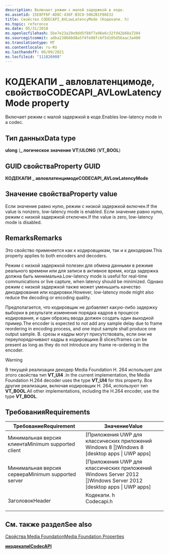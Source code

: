 ```yaml
---
description: Включает режим с малой задержкой в коде.
ms.assetid: 15E8FF6F-AD8C-436F-B3C0-5062B1F86E32
title: Свойство CODECAPI_AVLowLatencyMode (Кодекапи. h)
ms.topic: reference
ms.date: 05/31/2018
ms.openlocfilehash: 5be7e23a29e9dd5f88f7a96e6c32fd42b68a7204
ms.sourcegitcommit: adba238660d8a5f4fe98fc6f5d105d56aac3a400
ms.translationtype: MT
ms.contentlocale: ru-RU
ms.lasthandoff: 06/09/2021
ms.locfileid: "111826908"
---
```

# <a name="codecapi_avlowlatencymode-property"></a><span data-ttu-id="db814-103">КОДЕКАПИ \_ авловлатенцимоде, свойство</span><span class="sxs-lookup"><span data-stu-id="db814-103">CODECAPI\_AVLowLatencyMode property</span></span>

<span data-ttu-id="db814-104">Включает режим с малой задержкой в коде.</span><span class="sxs-lookup"><span data-stu-id="db814-104">Enables low-latency mode in a codec.</span></span>

## <a name="data-type"></a><span data-ttu-id="db814-105">Тип данных</span><span class="sxs-lookup"><span data-stu-id="db814-105">Data type</span></span>

<span data-ttu-id="db814-106">**ulong** (**\_ логическое значение VT**)</span><span class="sxs-lookup"><span data-stu-id="db814-106">**ULONG** (**VT\_BOOL**)</span></span>

## <a name="property-guid"></a><span data-ttu-id="db814-107">GUID свойства</span><span class="sxs-lookup"><span data-stu-id="db814-107">Property GUID</span></span>

<span data-ttu-id="db814-108">**КОДЕКАПИ \_ авловлатенцимоде**</span><span class="sxs-lookup"><span data-stu-id="db814-108">**CODECAPI\_AVLowLatencyMode**</span></span>

## <a name="property-value"></a><span data-ttu-id="db814-109">Значение свойства</span><span class="sxs-lookup"><span data-stu-id="db814-109">Property value</span></span>

<span data-ttu-id="db814-110">Если значение равно нулю, режим с низкой задержкой включен.</span><span class="sxs-lookup"><span data-stu-id="db814-110">If the value is nonzero, low-latency mode is enabled.</span></span> <span data-ttu-id="db814-111">Если значение равно нулю, режим с низкой задержкой отключен.</span><span class="sxs-lookup"><span data-stu-id="db814-111">If the value is zero, low-latency mode is disabled.</span></span>

## <a name="remarks"></a><span data-ttu-id="db814-112">Remarks</span><span class="sxs-lookup"><span data-stu-id="db814-112">Remarks</span></span>

<span data-ttu-id="db814-113">Это свойство применяется как к кодировщикам, так и к декодерам.</span><span class="sxs-lookup"><span data-stu-id="db814-113">This property applies to both encoders and decoders.</span></span>

<span data-ttu-id="db814-114">Режим с низкой задержкой полезен для обмена данными в режиме реального времени или для записи в активное время, когда задержка должна быть минимальна.</span><span class="sxs-lookup"><span data-stu-id="db814-114">Low-latency mode is useful for real-time communications or live capture, when latency should be minimized.</span></span> <span data-ttu-id="db814-115">Однако режим с низкой задержкой также может уменьшить качество декодирования или кодировки.</span><span class="sxs-lookup"><span data-stu-id="db814-115">However, low-latency mode might also reduce the decoding or encoding quality.</span></span>

<span data-ttu-id="db814-116">Предполагается, что кодировщик не добавляет какую-либо задержку выборки в результате изменения порядка кадров в процессе кодирования, и один образец ввода должен создать один выходной пример.</span><span class="sxs-lookup"><span data-stu-id="db814-116">The encoder is expected to not add any sample delay due to frame reordering in encoding process, and one input sample shall produce one output sample.</span></span> <span data-ttu-id="db814-117">B. срезы и кадры могут присутствовать, если они не переупорядочивают кадры в кодировщике.</span><span class="sxs-lookup"><span data-stu-id="db814-117">B slices/frames can be present as long as they do not introduce any frame re-ordering in the encoder.</span></span>

> [!WARNING] 
> <span data-ttu-id="db814-118">В текущей реализации декодер Media Foundation H. 264 использует для этого свойства тип **VT_UI4** .</span><span class="sxs-lookup"><span data-stu-id="db814-118">In the current implementation, the Media Foundation H.264 decoder uses the type **VT_UI4** for this property.</span></span> <span data-ttu-id="db814-119">Все другие реализации, включая кодировщик H. 264, используют тип **VT_BOOL**.</span><span class="sxs-lookup"><span data-stu-id="db814-119">All other implementations, including the H.264 encoder, use the type **VT_BOOL**.</span></span>

## <a name="requirements"></a><span data-ttu-id="db814-120">Требования</span><span class="sxs-lookup"><span data-stu-id="db814-120">Requirements</span></span>



| <span data-ttu-id="db814-121">Требование</span><span class="sxs-lookup"><span data-stu-id="db814-121">Requirement</span></span> | <span data-ttu-id="db814-122">Значение</span><span class="sxs-lookup"><span data-stu-id="db814-122">Value</span></span> |
|-------------------------------------|---------------------------------------------------------------------------------------|
| <span data-ttu-id="db814-123">Минимальная версия клиента</span><span class="sxs-lookup"><span data-stu-id="db814-123">Minimum supported client</span></span><br/> | <span data-ttu-id="db814-124">\[Приложения UWP для классических приложений Windows 8 \|\]</span><span class="sxs-lookup"><span data-stu-id="db814-124">Windows 8 \[desktop apps \| UWP apps\]</span></span><br/>                                     |
| <span data-ttu-id="db814-125">Минимальная версия сервера</span><span class="sxs-lookup"><span data-stu-id="db814-125">Minimum supported server</span></span><br/> | <span data-ttu-id="db814-126">\[Приложения UWP для классических приложений Windows Server 2012 \|\]</span><span class="sxs-lookup"><span data-stu-id="db814-126">Windows Server 2012 \[desktop apps \| UWP apps\]</span></span><br/>                           |
| <span data-ttu-id="db814-127">Заголовок</span><span class="sxs-lookup"><span data-stu-id="db814-127">Header</span></span><br/>                   | <dl> <span data-ttu-id="db814-128"><dt>Кодекапи. h</dt></span><span class="sxs-lookup"><span data-stu-id="db814-128"><dt>Codecapi.h</dt></span></span> </dl> |



## <a name="see-also"></a><span data-ttu-id="db814-129">См. также раздел</span><span class="sxs-lookup"><span data-stu-id="db814-129">See also</span></span>

<dl> <dt>

[<span data-ttu-id="db814-130">Свойства Media Foundation</span><span class="sxs-lookup"><span data-stu-id="db814-130">Media Foundation Properties</span></span>](media-foundation-properties.md)
</dt> <dt>

[<span data-ttu-id="db814-131">**икодекапи**</span><span class="sxs-lookup"><span data-stu-id="db814-131">**ICodecAPI**</span></span>](/windows/desktop/api/strmif/nn-strmif-icodecapi)
</dt> </dl>

 

